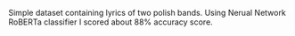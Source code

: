 Simple dataset containing lyrics of two polish bands. Using Nerual Network RoBERTa classifier I scored about 88% accuracy score.
